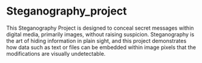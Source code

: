 # Steganography_project
This Steganography Project is designed to conceal secret messages within digital media, primarily images, without raising suspicion. Steganography is the art of hiding information in plain sight, and this project demonstrates how data such as text or files can be embedded within image pixels that the modifications are visually undetectable.
